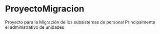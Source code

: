 # ProyectoMigracion
Proyecto para la Migración de los subsistemas de personal
Principalmente el administrativo de unidades
